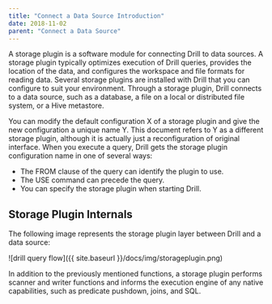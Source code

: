 ```yaml
---
title: "Connect a Data Source Introduction"
date: 2018-11-02
parent: "Connect a Data Source"
---
```

A storage plugin is a software module for connecting Drill to data sources. A storage plugin typically optimizes execution of Drill queries, provides the location of the data, and configures the workspace and file formats for reading data. Several storage plugins are installed with Drill that you can configure to suit your environment. Through a storage plugin, Drill connects to a data source, such as a database, a file on a local or distributed file system, or a Hive metastore. 

You can modify the default configuration X of a storage plugin and give the new configuration a unique name Y. This document refers to Y as a different storage plugin, although it is actually just a reconfiguration of original interface. When you execute a query, Drill gets the storage plugin configuration name in one of several ways:

* The FROM clause of the query can identify the plugin to use.
* The USE <plugin name> command can precede the query.
* You can specify the storage plugin when starting Drill.

## Storage Plugin Internals
The following image represents the storage plugin layer between Drill and a
data source:

![drill query flow]({{ site.baseurl }}/docs/img/storageplugin.png)

In addition to the previously mentioned functions, a storage plugin performs scanner and writer functions and informs the execution engine of any native capabilities, such
as predicate pushdown, joins, and SQL.

